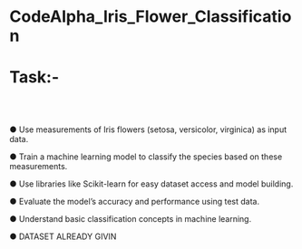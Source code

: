 # CodeAlpha_Iris_Flower_Classification

<h1>Task:-</h1>
<br>
<br>
<p>
● Use measurements of Iris flowers (setosa, versicolor, virginica) as input data.</p>
● Train a machine learning model to classify the species based on these measurements.</p>
<p>
● Use libraries like Scikit-learn for easy dataset access and model building.</p>
<p>
● Evaluate the model’s accuracy and performance using test data.</p>
<p>
● Understand basic classification concepts in machine learning.</p>
<p>
● DATASET ALREADY GIVIN</p>




